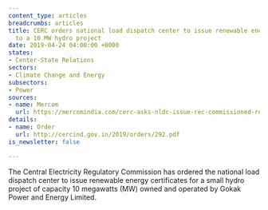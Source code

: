 ```yaml
---
content_type: articles
breadcrumbs: articles
title: CERC orders national load dispatch center to issue renewable energy certificates
  to a 10 MW hydro project
date: 2019-04-24 04:00:00 +0000
states:
- Center-State Relations
sectors:
- Climate Change and Energy
subsectors:
- Power
sources:
- name: Mercom
  url: https://mercomindia.com/cerc-asks-nldc-issue-rec-commissioned-renewable-projects/
details:
- name: Order
  url: http://cercind.gov.in/2019/orders/292.pdf
is_newsletter: false

---
```

The Central Electricity Regulatory Commission has ordered the national load dispatch center to issue renewable energy certificates for a small hydro project of capacity 10 megawatts (MW) owned and operated by Gokak Power and Energy Limited.
